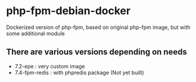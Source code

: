 # php-fpm-debian-docker
Dockerized version of php-fpm, based on original php-fpm image, but with some additional module

## There are various versions depending on needs
- 7.2-epe : very custom image
- 7.4-fpm-redis : with phpredis package (Not yet built)

